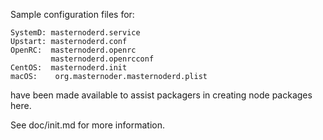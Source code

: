 Sample configuration files for:
```
SystemD: masternoderd.service
Upstart: masternoderd.conf
OpenRC:  masternoderd.openrc
         masternoderd.openrcconf
CentOS:  masternoderd.init
macOS:    org.masternoder.masternoderd.plist
```
have been made available to assist packagers in creating node packages here.

See doc/init.md for more information.
